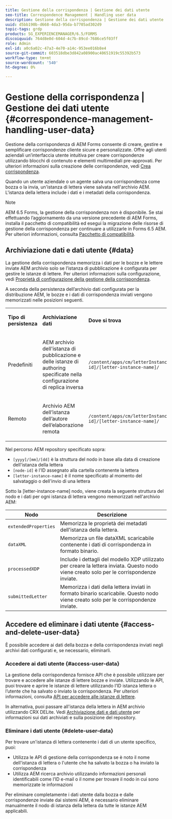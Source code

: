 ```yaml
---
title: Gestione della corrispondenza | Gestione dei dati utente
seo-title: Correspondence Management | Handling user data
description: Gestione della corrispondenza | Gestione dei dati utente
uuid: d5bb190b-d668-4da3-95da-b7705ad302d9
topic-tags: grdp
products: SG_EXPERIENCEMANAGER/6.5/FORMS
discoiquuid: 764d8e0d-604d-4c7b-89cd-7686ce5f03ff
role: Admin
exl-id: a0c6a02c-47a3-4e70-a14c-953ee016b8e4
source-git-commit: 603518dbe3d842a08900ac40651919c55392b573
workflow-type: tm+mt
source-wordcount: '540'
ht-degree: 0%

---
```


# Gestione della corrispondenza | Gestione dei dati utente {#correspondence-management-handling-user-data}

Gestione della corrispondenza di AEM Forms consente di creare, gestire e semplificare corrispondenze cliente sicure e personalizzate. Offre agli utenti aziendali un’interfaccia utente intuitiva per creare corrispondenze utilizzando blocchi di contenuto e elementi multimediali pre-approvati. Per ulteriori informazioni sulla creazione delle corrispondenze, vedi [Crea corrispondenza](/help/forms/using/create-correspondence.md).

Quando un utente aziendale o un agente salva una corrispondenza come bozza o la invia, un&#39;istanza di lettera viene salvata nell&#39;archivio AEM. L&#39;istanza della lettera include i dati e i metadati della corrispondenza.

>[!NOTE]
>
>AEM 6.5 Forms, la gestione della corrispondenza non è disponibile. Se stai effettuando l’aggiornamento da una versione precedente di AEM Forms, installa il pacchetto di compatibilità ed esegui la migrazione delle risorse di gestione della corrispondenza per continuare a utilizzarle in Forms 6.5 AEM. Per ulteriori informazioni, consulta [Pacchetto di compatibilità](/help/forms/using/compatibility-package.md).

## Archiviazione dati e dati utente {#data}

La gestione della corrispondenza memorizza i dati per le bozze e le lettere inviate AEM archivio solo se l’istanza di pubblicazione è configurata per gestire le istanze di lettere. Per ulteriori informazioni sulla configurazione, vedi [Proprietà di configurazione della gestione della corrispondenza](/help/forms/using/cm-configuration-properties.md).

A seconda della persistenza dell’archivio dati configurata per la distribuzione AEM, le bozze e i dati di corrispondenza inviati vengono memorizzati nelle posizioni seguenti.

<table>
 <tbody>
  <tr>
   <td><p><strong>Tipo di persistenza</strong></p> </td>
   <td><p><strong>Archiviazione dati</strong></p> </td>
   <td><p><strong>Dove si trova</strong></p> </td>
  </tr>
  <tr>
   <td><p>Predefiniti</p> </td>
   <td><p>AEM archivio dell'istanza di pubblicazione e delle istanze di authoring specificate nella configurazione di replica inversa</p> </td>
   <td><p><code>/content/apps/cm/letterInstances/[yyyy]/[mm]/[dd]/[node-id]/[letter-instance-name]/</code> </p> </td>
  </tr>
  <tr>
   <td><p>Remoto</p> </td>
   <td><p>Archivio AEM dell’istanza dell’autore dell’elaborazione remota</p> </td>
   <td><p><code>/content/apps/cm/letterInstances/[yyyy]/[mm]/[dd]/[node-id]/[letter-instance-name]/</code></p> </td>
  </tr>
 </tbody>
</table>

Nel percorso AEM repository specificato sopra:

* `[yyyy]/[mm]/[dd]` è la struttura del nodo in base alla data di creazione dell&#39;istanza della lettera
* `[node-id]` è l&#39;ID assegnato alla cartella contenente la lettera
* `[letter-instance-name]` è il nome specificato al momento del salvataggio o dell&#39;invio di una lettera

Sotto la [letter-instance-name] nodo, viene creata la seguente struttura del nodo e i dati per ogni istanza di lettera vengono memorizzati nell&#39;archivio AEM:

| Nodo | Descrizione |
|---|---|
| `extendedProperties` | Memorizza le proprietà dei metadati dell&#39;istanza della lettera. |
| `dataXML` | Memorizza un file dataXML scaricabile contenente i dati di corrispondenza in formato binario. |
| `processedXDP` | Include i dettagli del modello XDP utilizzato per creare la lettera inviata. Questo nodo viene creato solo per le corrispondenze inviate. |
| `submittedLetter` | Memorizza i dati della lettera inviati in formato binario scaricabile. Questo nodo viene creato solo per le corrispondenze inviate. |

## Accedere ed eliminare i dati utente {#access-and-delete-user-data}

È possibile accedere ai dati della bozza e della corrispondenza inviati negli archivi dati configurati e, se necessario, eliminarli.

### Accedere ai dati utente {#access-user-data}

La gestione della corrispondenza fornisce API che è possibile utilizzare per trovare e accedere alle istanze di lettere bozze e inviate. Utilizzando le API, puoi trovare e aprire le istanze di lettere utilizzando l’ID istanza lettera o l’utente che ha salvato o inviato la corrispondenza. Per ulteriori informazioni, consulta [API per accedere alle istanze di lettere](/help/forms/using/cm-apis-to-access-letter-instances.md).

In alternativa, puoi passare all&#39;istanza della lettera in AEM archivio utilizzando CRX DELite. Vedi [Archiviazione dati e dati utente](/help/forms/using/correspondence-management-handling-user-data.md#data) per informazioni sui dati archiviati e sulla posizione del repository.

### Eliminare i dati utente {#delete-user-data}

Per trovare un&#39;istanza di lettera contenente i dati di un utente specifico, puoi:

* Utilizza le API di gestione della corrispondenza se è noto il nome dell&#39;istanza di lettera o l&#39;utente che ha salvato la bozza o ha inviato la corrispondenza
* Utilizza AEM ricerca archivio utilizzando informazioni personali identificabili come l’ID e-mail o il nome per trovare il nodo in cui sono memorizzate le informazioni

Per eliminare completamente i dati utente dalla bozza e dalle corrispondenze inviate dai sistemi AEM, è necessario eliminare manualmente il nodo di istanza della lettera da tutte le istanze AEM applicabili.
